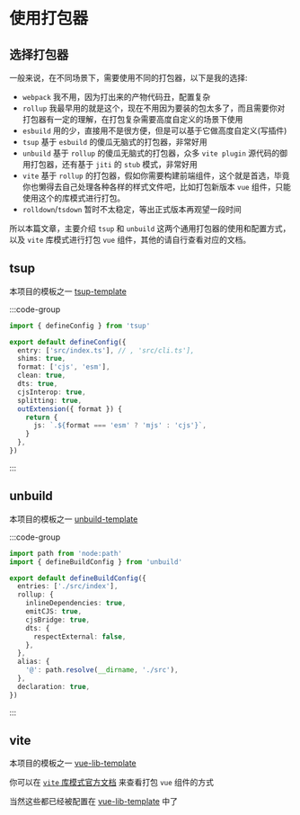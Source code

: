 # 使用打包器

## 选择打包器

一般来说，在不同场景下，需要使用不同的打包器，以下是我的选择:

- `webpack` 我不用，因为打出来的产物代码丑，配置复杂
- `rollup` 我最早用的就是这个，现在不用因为要装的包太多了，而且需要你对打包器有一定的理解，在打包复杂需要高度自定义的场景下使用
- `esbuild` 用的少，直接用不是很方便，但是可以基于它做高度自定义(写插件)
- `tsup` 基于 `esbuild` 的傻瓜无脑式的打包器，非常好用
- `unbuild` 基于 `rollup` 的傻瓜无脑式的打包器，众多 `vite plugin` 源代码的御用打包器，还有基于 `jiti` 的 `stub` 模式，非常好用
- `vite` 基于 `rollup` 的打包器，假如你需要构建前端组件，这个就是首选，毕竟你也懒得去自己处理各种各样的样式文件吧，比如打包新版本 `vue` 组件，只能使用这个的库模式进行打包。
- `rolldown`/`tsdown` 暂时不太稳定，等出正式版本再观望一段时间

所以本篇文章，主要介绍 `tsup` 和 `unbuild` 这两个通用打包器的使用和配置方式，以及 `vite` 库模式进行打包 `vue` 组件，其他的请自行查看对应的文档。

## tsup

本项目的模板之一 [tsup-template](https://github.com/sonofmagic/monorepo-template/tree/main/packages/tsup-template)

:::code-group

```ts [tsup.config.ts]
import { defineConfig } from 'tsup'

export default defineConfig({
  entry: ['src/index.ts'], // , 'src/cli.ts'],
  shims: true,
  format: ['cjs', 'esm'],
  clean: true,
  dts: true,
  cjsInterop: true,
  splitting: true,
  outExtension({ format }) {
    return {
      js: `.${format === 'esm' ? 'mjs' : 'cjs'}`,
    }
  },
})
```

:::

## unbuild

本项目的模板之一 [unbuild-template](https://github.com/sonofmagic/monorepo-template/tree/main/packages/unbuild-template)

:::code-group

```ts [build.config.ts]
import path from 'node:path'
import { defineBuildConfig } from 'unbuild'

export default defineBuildConfig({
  entries: ['./src/index'],
  rollup: {
    inlineDependencies: true,
    emitCJS: true,
    cjsBridge: true,
    dts: {
      respectExternal: false,
    },
  },
  alias: {
    '@': path.resolve(__dirname, './src'),
  },
  declaration: true,
})
```

:::

## vite

本项目的模板之一 [vue-lib-template](https://github.com/sonofmagic/monorepo-template/tree/main/packages/vue-lib-template)

你可以在 [`vite` 库模式官方文档](https://vite.dev/guide/build.html#library-mode) 来查看打包 `vue` 组件的方式

当然这些都已经被配置在 [vue-lib-template](https://github.com/sonofmagic/monorepo-template/tree/main/packages/vue-lib-template) 中了
